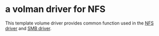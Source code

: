 # a volman driver for NFS
This template volume driver provides common function used in the [NFS driver](https://github.com/cloudfoundry/nfsv3driver) and [SMB driver](https://github.com/cloudfoundry/smbdriver).

